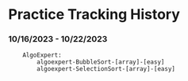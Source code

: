 # Practice Tracking History

### 10/16/2023 - 10/22/2023

```
    AlgoExpert:
        algoexpert-BubbleSort-[array]-[easy]
        algoexpert-SelectionSort-[array]-[easy]
```
